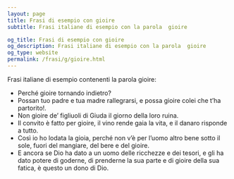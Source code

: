 ```yaml
---
layout: page
title: Frasi di esempio con gioire 
subtitle: Frasi italiane di esempio con la parola  gioire

og_title: Frasi di esempio con gioire 
og_description: Frasi italiane di esempio con la parola  gioire
og_type: website
permalink: /frasi/g/gioire.html
---
```


Frasi italiane di esempio contenenti la parola gioire:


- Perché gioire tornando indietro?
- Possan tuo padre e tua madre rallegrarsi, e possa gioire colei che t’ha partorito!.
- Non gioire de’ figliuoli di Giuda il giorno della loro ruina.
- Il convito è fatto per gioire, il vino rende gaia la vita, e il danaro risponde a tutto.
- Così io ho lodata la gioia, perché non v’è per l’uomo altro bene sotto il sole, fuori del mangiare, del bere e del gioire.
- E ancora se Dio ha dato a un uomo delle ricchezze e dei tesori, e gli ha dato potere di goderne, di prenderne la sua parte e di gioire della sua fatica, è questo un dono di Dio.
